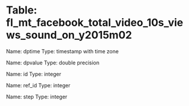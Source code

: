Table: fl_mt_facebook_total_video_10s_views_sound_on_y2015m02
=============================================================

Name: dptime
Type: timestamp with time zone

Name: dpvalue
Type: double precision

Name: id
Type: integer

Name: ref_id
Type: integer

Name: step
Type: integer

